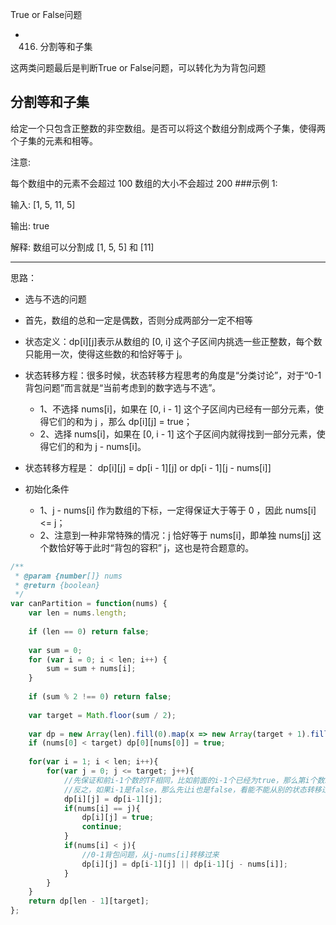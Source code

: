 True or False问题

- 416. 分割等和子集

这两类问题最后是判断True or False问题，可以转化为为背包问题

## 分割等和子集

给定一个只包含正整数的非空数组。是否可以将这个数组分割成两个子集，使得两个子集的元素和相等。

注意:

每个数组中的元素不会超过 100
数组的大小不会超过 200
###示例 1:

输入: [1, 5, 11, 5]

输出: true

解释: 数组可以分割成 [1, 5, 5] 和 [11]

---

思路：
- 选与不选的问题
- 首先，数组的总和一定是偶数，否则分成两部分一定不相等
- 状态定义：dp[i][j]表示从数组的 [0, i] 这个子区间内挑选一些正整数，每个数只能用一次，使得这些数的和恰好等于 j。
- 状态转移方程：很多时候，状态转移方程思考的角度是“分类讨论”，对于“0-1 背包问题”而言就是“当前考虑到的数字选与不选”。
    - 1、不选择 nums[i]，如果在 [0, i - 1] 这个子区间内已经有一部分元素，使得它们的和为 j ，那么 dp[i][j] = true；
    - 2、选择 nums[i]，如果在 [0, i - 1] 这个子区间内就得找到一部分元素，使得它们的和为 j - nums[i]。

- 状态转移方程是：
dp[i][j] = dp[i - 1][j] or dp[i - 1][j - nums[i]]
- 初始化条件
  - 1、j - nums[i] 作为数组的下标，一定得保证大于等于 0 ，因此 nums[i] <= j；
  - 2、注意到一种非常特殊的情况：j 恰好等于 nums[i]，即单独 nums[j] 这个数恰好等于此时“背包的容积” j，这也是符合题意的。

```javascript
/**
 * @param {number[]} nums
 * @return {boolean}
 */
var canPartition = function(nums) {
    var len = nums.length;
    
    if (len == 0) return false;
    
    var sum = 0;
    for (var i = 0; i < len; i++) {
        sum = sum + nums[i];
    }
    
    if (sum % 2 !== 0) return false;
    
    var target = Math.floor(sum / 2);
    
    var dp = new Array(len).fill(0).map(x => new Array(target + 1).fill(0));
    if (nums[0] < target) dp[0][nums[0]] = true;
    
    for(var i = 1; i < len; i++){
        for(var j = 0; j <= target; j++){
            //先保证和前i-1个数的TF相同，比如前面的i-1个已经为true，那么第i个数就不加上，那么也是true
            //反之，如果i-1是false，那么先让i也是false，看能不能从别的状态转移过来
            dp[i][j] = dp[i-1][j];
            if(nums[i] == j){
                dp[i][j] = true;
                continue;
            }
            if(nums[i] < j){
                //0-1背包问题，从j-nums[i]转移过来
                dp[i][j] = dp[i-1][j] || dp[i-1][j - nums[i]];
            }
        }
    }
    return dp[len - 1][target];
};
```